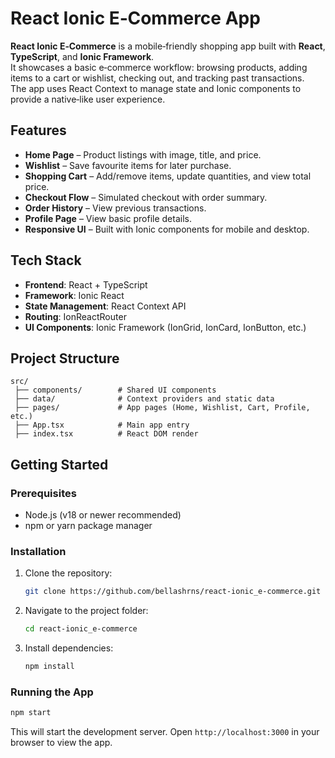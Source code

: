 # React Ionic E‑Commerce App

**React Ionic E‑Commerce** is a mobile‑friendly shopping app built with **React**, **TypeScript**, and **Ionic Framework**.  
It showcases a basic e‑commerce workflow: browsing products, adding items to a cart or wishlist, checking out, and tracking past transactions.  
The app uses React Context to manage state and Ionic components to provide a native‑like user experience.

## Features

- **Home Page** – Product listings with image, title, and price.
- **Wishlist** – Save favourite items for later purchase.
- **Shopping Cart** – Add/remove items, update quantities, and view total price.
- **Checkout Flow** – Simulated checkout with order summary.
- **Order History** – View previous transactions.
- **Profile Page** – View basic profile details.
- **Responsive UI** – Built with Ionic components for mobile and desktop.

## Tech Stack

- **Frontend**: React + TypeScript
- **Framework**: Ionic React
- **State Management**: React Context API
- **Routing**: IonReactRouter
- **UI Components**: Ionic Framework (IonGrid, IonCard, IonButton, etc.)

## Project Structure

```
src/
 ├── components/        # Shared UI components
 ├── data/              # Context providers and static data
 ├── pages/             # App pages (Home, Wishlist, Cart, Profile, etc.)
 ├── App.tsx            # Main app entry
 ├── index.tsx          # React DOM render
```

## Getting Started

### Prerequisites
- Node.js (v18 or newer recommended)
- npm or yarn package manager

### Installation
1. Clone the repository:
   ```bash
   git clone https://github.com/bellashrns/react-ionic_e-commerce.git
   ```
2. Navigate to the project folder:
   ```bash
   cd react-ionic_e-commerce
   ```
3. Install dependencies:
   ```bash
   npm install
   ```

### Running the App
```bash
npm start
```
This will start the development server. Open `http://localhost:3000` in your browser to view the app.
